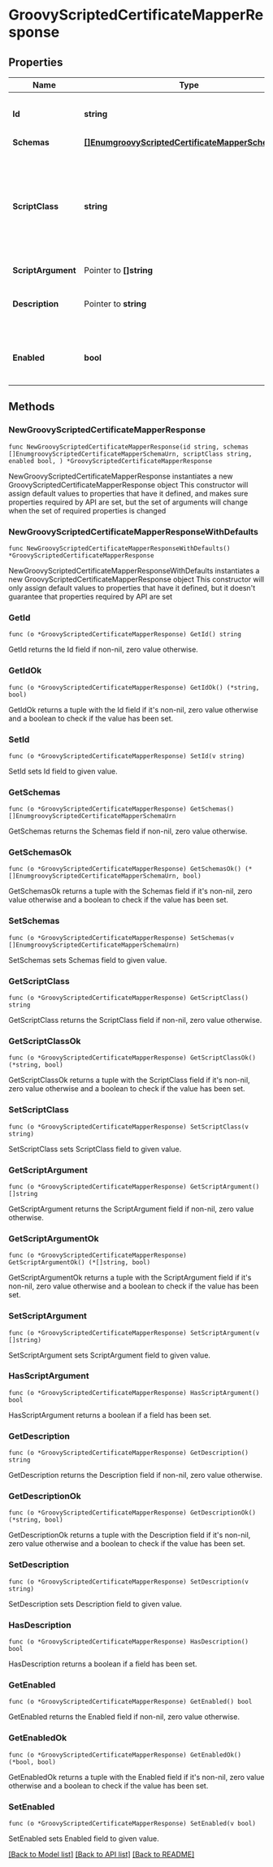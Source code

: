 # GroovyScriptedCertificateMapperResponse

## Properties

Name | Type | Description | Notes
------------ | ------------- | ------------- | -------------
**Id** | **string** | Name of the Certificate Mapper | 
**Schemas** | [**[]EnumgroovyScriptedCertificateMapperSchemaUrn**](EnumgroovyScriptedCertificateMapperSchemaUrn.md) |  | 
**ScriptClass** | **string** | The fully-qualified name of the Groovy class providing the logic for the Groovy Scripted Certificate Mapper. | 
**ScriptArgument** | Pointer to **[]string** |  | [optional] 
**Description** | Pointer to **string** | A description for this Certificate Mapper | [optional] 
**Enabled** | **bool** | Indicates whether the Certificate Mapper is enabled. | 

## Methods

### NewGroovyScriptedCertificateMapperResponse

`func NewGroovyScriptedCertificateMapperResponse(id string, schemas []EnumgroovyScriptedCertificateMapperSchemaUrn, scriptClass string, enabled bool, ) *GroovyScriptedCertificateMapperResponse`

NewGroovyScriptedCertificateMapperResponse instantiates a new GroovyScriptedCertificateMapperResponse object
This constructor will assign default values to properties that have it defined,
and makes sure properties required by API are set, but the set of arguments
will change when the set of required properties is changed

### NewGroovyScriptedCertificateMapperResponseWithDefaults

`func NewGroovyScriptedCertificateMapperResponseWithDefaults() *GroovyScriptedCertificateMapperResponse`

NewGroovyScriptedCertificateMapperResponseWithDefaults instantiates a new GroovyScriptedCertificateMapperResponse object
This constructor will only assign default values to properties that have it defined,
but it doesn't guarantee that properties required by API are set

### GetId

`func (o *GroovyScriptedCertificateMapperResponse) GetId() string`

GetId returns the Id field if non-nil, zero value otherwise.

### GetIdOk

`func (o *GroovyScriptedCertificateMapperResponse) GetIdOk() (*string, bool)`

GetIdOk returns a tuple with the Id field if it's non-nil, zero value otherwise
and a boolean to check if the value has been set.

### SetId

`func (o *GroovyScriptedCertificateMapperResponse) SetId(v string)`

SetId sets Id field to given value.


### GetSchemas

`func (o *GroovyScriptedCertificateMapperResponse) GetSchemas() []EnumgroovyScriptedCertificateMapperSchemaUrn`

GetSchemas returns the Schemas field if non-nil, zero value otherwise.

### GetSchemasOk

`func (o *GroovyScriptedCertificateMapperResponse) GetSchemasOk() (*[]EnumgroovyScriptedCertificateMapperSchemaUrn, bool)`

GetSchemasOk returns a tuple with the Schemas field if it's non-nil, zero value otherwise
and a boolean to check if the value has been set.

### SetSchemas

`func (o *GroovyScriptedCertificateMapperResponse) SetSchemas(v []EnumgroovyScriptedCertificateMapperSchemaUrn)`

SetSchemas sets Schemas field to given value.


### GetScriptClass

`func (o *GroovyScriptedCertificateMapperResponse) GetScriptClass() string`

GetScriptClass returns the ScriptClass field if non-nil, zero value otherwise.

### GetScriptClassOk

`func (o *GroovyScriptedCertificateMapperResponse) GetScriptClassOk() (*string, bool)`

GetScriptClassOk returns a tuple with the ScriptClass field if it's non-nil, zero value otherwise
and a boolean to check if the value has been set.

### SetScriptClass

`func (o *GroovyScriptedCertificateMapperResponse) SetScriptClass(v string)`

SetScriptClass sets ScriptClass field to given value.


### GetScriptArgument

`func (o *GroovyScriptedCertificateMapperResponse) GetScriptArgument() []string`

GetScriptArgument returns the ScriptArgument field if non-nil, zero value otherwise.

### GetScriptArgumentOk

`func (o *GroovyScriptedCertificateMapperResponse) GetScriptArgumentOk() (*[]string, bool)`

GetScriptArgumentOk returns a tuple with the ScriptArgument field if it's non-nil, zero value otherwise
and a boolean to check if the value has been set.

### SetScriptArgument

`func (o *GroovyScriptedCertificateMapperResponse) SetScriptArgument(v []string)`

SetScriptArgument sets ScriptArgument field to given value.

### HasScriptArgument

`func (o *GroovyScriptedCertificateMapperResponse) HasScriptArgument() bool`

HasScriptArgument returns a boolean if a field has been set.

### GetDescription

`func (o *GroovyScriptedCertificateMapperResponse) GetDescription() string`

GetDescription returns the Description field if non-nil, zero value otherwise.

### GetDescriptionOk

`func (o *GroovyScriptedCertificateMapperResponse) GetDescriptionOk() (*string, bool)`

GetDescriptionOk returns a tuple with the Description field if it's non-nil, zero value otherwise
and a boolean to check if the value has been set.

### SetDescription

`func (o *GroovyScriptedCertificateMapperResponse) SetDescription(v string)`

SetDescription sets Description field to given value.

### HasDescription

`func (o *GroovyScriptedCertificateMapperResponse) HasDescription() bool`

HasDescription returns a boolean if a field has been set.

### GetEnabled

`func (o *GroovyScriptedCertificateMapperResponse) GetEnabled() bool`

GetEnabled returns the Enabled field if non-nil, zero value otherwise.

### GetEnabledOk

`func (o *GroovyScriptedCertificateMapperResponse) GetEnabledOk() (*bool, bool)`

GetEnabledOk returns a tuple with the Enabled field if it's non-nil, zero value otherwise
and a boolean to check if the value has been set.

### SetEnabled

`func (o *GroovyScriptedCertificateMapperResponse) SetEnabled(v bool)`

SetEnabled sets Enabled field to given value.



[[Back to Model list]](../README.md#documentation-for-models) [[Back to API list]](../README.md#documentation-for-api-endpoints) [[Back to README]](../README.md)


